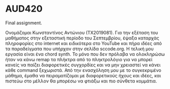 # AUD420
Final assignment.

Ονομάζομαι Κωνσταντίνος Αντώνιου (ΤΧ2019081). 
Για την εξέταση του μαθήματος στην εξεταστική περίοδο του Σεπτεμβρίου, έψαξα καταρχάς πληροφορίες στο internet και ειδικότερα στο YouTube και πήρα ιδέες από τα 
παραδείγματα που υπήρχαν  στην σελίδα sccode.org. Η τελική μου εργασία είναι ένα chord synth. Το μόνο που δεν πρόλαβα να ολοκληρώσω ήταν να κάνω remap τα πλήκτρα 
από το πληκτρολόγιο για να μπορεί κανείς να παίζει διαφορετικές συγχορδίες και να μην χρειαστεί να κάνει κάθε command ξεχωριστά. Από την ενασχόληση μου με το 
συγκεκριμένο μάθημα, έμαθα να πειραματίζομαι με διαφορετικούς ήχους και ιδέες, και πιστεύω στο μέλλον θα μπορέσω να φτιάξω και πιο σύνθετα κομμάτια.

